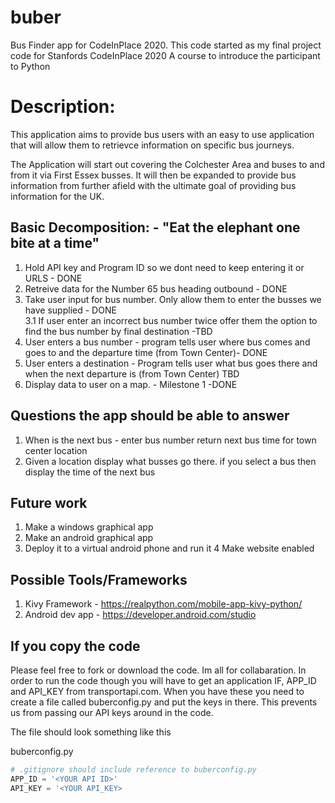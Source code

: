 # buber
Bus Finder app for CodeInPlace 2020.
This code started as my  final project code for Stanfords CodeInPlace 2020
A course to introduce the participant to Python

# Description:
This application aims to provide bus users with an easy to use application that will allow them to retrievce information on specific bus journeys. 

The Application will start out covering the Colchester Area and buses to and from it via First Essex busses. 
It will then be expanded to provide bus information from further afield with the ultimate goal of providing bus information for the UK.

## Basic Decomposition: - "Eat the elephant one bite at a time" 
1. Hold API key and Program ID so we dont need to keep entering it or URLS - DONE
2. Retreive data for the Number 65 bus heading outbound - DONE
3. Take user input for bus number. Only allow them to enter the busses we have supplied - DONE<br>
    3.1 If user enter an incorrect bus number twice offer them the option to find the bus number by final destination -TBD
4. User enters a bus number - program tells user where bus comes and goes to and the departure time (from Town Center)- DONE
5. User enters a destination - Program tells user what bus goes there and when the next departure is (from Town Center) TBD
6. Display data to user on a map. - Milestone 1 -DONE

## Questions the app should be able to answer
1. When is the next bus - enter bus number return next bus time for town center location
2. Given a location display what busses go there. if you select a bus then display the time of the next bus

## Future work
1. Make a windows graphical app
2. Make an android graphical app
3. Deploy it to a virtual android phone and run it
4 Make website enabled

## Possible Tools/Frameworks
1. Kivy Framework - https://realpython.com/mobile-app-kivy-python/
2. Android dev app - https://developer.android.com/studio

## If you copy the code
Please feel free to fork or download the code. Im all for collabaration.
In order to run the code though you will have to get an application IF, APP_ID and API_KEY from transportapi.com.
When you have these you need to create a file called buberconfig.py and put the keys in there. This prevents us from passing our API keys around in the code.

The file should look something like this

buberconfig.py<br>
```python
# .gitignore should include reference to buberconfig.py
APP_ID = '<YOUR API ID>'
API_KEY = '<YOUR API_KEY>
```
